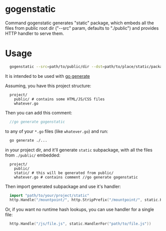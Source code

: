 # gogenstatic

Command gogenstatic generates "static" package, which embeds all the files from public root dir ("--src" param, defaults to "./public") and provides HTTP handler to serve them.

# Usage

```bash
  gogenstatic --src=path/to/public/dir --dst=path/to/place/static/package
```

It is intended to be used with [go generate](https://blog.golang.org/generate)

Assuming, you have this project structure:

```
  project/
    public/ # contains some HTML/JS/CSS files
    whatever.go
```

Then you can add this comment:

```go
  //go generate gogenstatic
```

to any of your `*.go` files (like `whatever.go`) and run:

```bash
  go generate ./...
```

in your project dir, and it'll generate `static` subpackage, with all the files from `./public/` embedded:

```
  project/
    public/
    static/ # this will be generated from public/
    whatever.go # contains comment //go generate gogenstatic
```

Then import generated subpackage and use it's handler:

```go
  import "path/to/your/project/static"
  http.Handle("/mountpoint/", http.StripPrefix("/mountpoint/", static.Handler()))
```

Or, if you want no runtime hash lookups, you can use handler for a single file:

```go
  http.Handle("/js/file.js", static.HandlerFor("path/to/file.js"))
```
